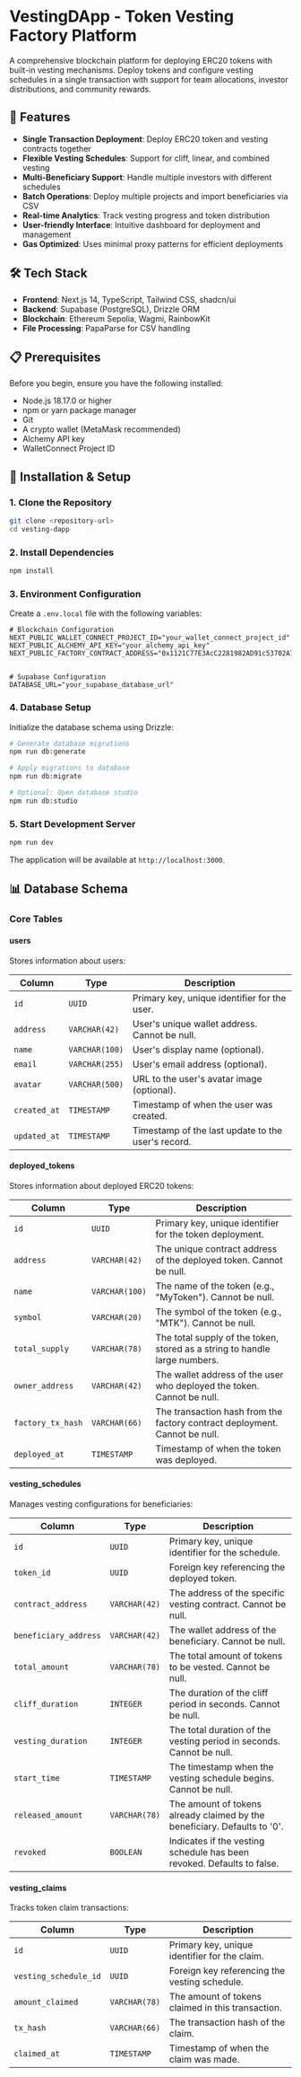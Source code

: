 # VestingDApp - Token Vesting Factory Platform

A comprehensive blockchain platform for deploying ERC20 tokens with built-in vesting mechanisms. Deploy tokens and configure vesting schedules in a single transaction with support for team allocations, investor distributions, and community rewards.

## 🚀 Features

- **Single Transaction Deployment**: Deploy ERC20 token and vesting contracts together
- **Flexible Vesting Schedules**: Support for cliff, linear, and combined vesting
- **Multi-Beneficiary Support**: Handle multiple investors with different schedules
- **Batch Operations**: Deploy multiple projects and import beneficiaries via CSV
- **Real-time Analytics**: Track vesting progress and token distribution
- **User-friendly Interface**: Intuitive dashboard for deployment and management
- **Gas Optimized**: Uses minimal proxy patterns for efficient deployments

## 🛠 Tech Stack

- **Frontend**: Next.js 14, TypeScript, Tailwind CSS, shadcn/ui
- **Backend**: Supabase (PostgreSQL), Drizzle ORM
- **Blockchain**: Ethereum Sepolia, Wagmi, RainbowKit
- **File Processing**: PapaParse for CSV handling

## 📋 Prerequisites

Before you begin, ensure you have the following installed:

- Node.js 18.17.0 or higher
- npm or yarn package manager
- Git
- A crypto wallet (MetaMask recommended)
- Alchemy API key
- WalletConnect Project ID

## 🔧 Installation & Setup

### 1. Clone the Repository

```bash
git clone <repository-url>
cd vesting-dapp
```

### 2. Install Dependencies

```bash
npm install
```

### 3. Environment Configuration

Create a `.env.local` file with the following variables:

```env
# Blockchain Configuration
NEXT_PUBLIC_WALLET_CONNECT_PROJECT_ID="your_wallet_connect_project_id"
NEXT_PUBLIC_ALCHEMY_API_KEY="your_alchemy_api_key"
NEXT_PUBLIC_FACTORY_CONTRACT_ADDRESS="0x1121C77E3AcC2281982AD91c53702A71E56d6Cd2"


# Supabase Configuration
DATABASE_URL="your_supabase_database_url"
```

### 4. Database Setup

Initialize the database schema using Drizzle:

```bash
# Generate database migrations
npm run db:generate

# Apply migrations to database
npm run db:migrate

# Optional: Open database studio
npm run db:studio
```

### 5. Start Development Server

```bash
npm run dev
```

The application will be available at `http://localhost:3000`.

## 📊 Database Schema

### Core Tables

#### users

Stores information about users:

| Column       | Type           | Description                                        |
| ------------ | -------------- | -------------------------------------------------- |
| `id`         | `UUID`         | Primary key, unique identifier for the user.       |
| `address`    | `VARCHAR(42)`  | User's unique wallet address. Cannot be null.      |
| `name`       | `VARCHAR(100)` | User's display name (optional).                    |
| `email`      | `VARCHAR(255)` | User's email address (optional).                   |
| `avatar`     | `VARCHAR(500)` | URL to the user's avatar image (optional).         |
| `created_at` | `TIMESTAMP`    | Timestamp of when the user was created.            |
| `updated_at` | `TIMESTAMP`    | Timestamp of the last update to the user's record. |

#### deployed_tokens

Stores information about deployed ERC20 tokens:

| Column            | Type           | Description                                                                |
| ----------------- | -------------- | -------------------------------------------------------------------------- |
| `id`              | `UUID`         | Primary key, unique identifier for the token deployment.                   |
| `address`         | `VARCHAR(42)`  | The unique contract address of the deployed token. Cannot be null.         |
| `name`            | `VARCHAR(100)` | The name of the token (e.g., "MyToken"). Cannot be null.                   |
| `symbol`          | `VARCHAR(20)`  | The symbol of the token (e.g., "MTK"). Cannot be null.                     |
| `total_supply`    | `VARCHAR(78)`  | The total supply of the token, stored as a string to handle large numbers. |
| `owner_address`   | `VARCHAR(42)`  | The wallet address of the user who deployed the token. Cannot be null.     |
| `factory_tx_hash` | `VARCHAR(66)`  | The transaction hash from the factory contract deployment. Cannot be null. |
| `deployed_at`     | `TIMESTAMP`    | Timestamp of when the token was deployed.                                  |

#### vesting_schedules

Manages vesting configurations for beneficiaries:

| Column                | Type          | Description                                                               |
| --------------------- | ------------- | ------------------------------------------------------------------------- |
| `id`                  | `UUID`        | Primary key, unique identifier for the schedule.                          |
| `token_id`            | `UUID`        | Foreign key referencing the deployed token.                               |
| `contract_address`    | `VARCHAR(42)` | The address of the specific vesting contract. Cannot be null.             |
| `beneficiary_address` | `VARCHAR(42)` | The wallet address of the beneficiary. Cannot be null.                    |
| `total_amount`        | `VARCHAR(78)` | The total amount of tokens to be vested. Cannot be null.                  |
| `cliff_duration`      | `INTEGER`     | The duration of the cliff period in seconds. Cannot be null.              |
| `vesting_duration`    | `INTEGER`     | The total duration of the vesting period in seconds. Cannot be null.      |
| `start_time`          | `TIMESTAMP`   | The timestamp when the vesting schedule begins. Cannot be null.           |
| `released_amount`     | `VARCHAR(78)` | The amount of tokens already claimed by the beneficiary. Defaults to '0'. |
| `revoked`             | `BOOLEAN`     | Indicates if the vesting schedule has been revoked. Defaults to false.    |

#### vesting_claims

Tracks token claim transactions:

| Column                | Type          | Description                                       |
| --------------------- | ------------- | ------------------------------------------------- |
| `id`                  | `UUID`        | Primary key, unique identifier for the claim.     |
| `vesting_schedule_id` | `UUID`        | Foreign key referencing the vesting schedule.     |
| `amount_claimed`      | `VARCHAR(78)` | The amount of tokens claimed in this transaction. |
| `tx_hash`             | `VARCHAR(66)` | The transaction hash of the claim.                |
| `claimed_at`          | `TIMESTAMP`   | Timestamp of when the claim was made.             |
